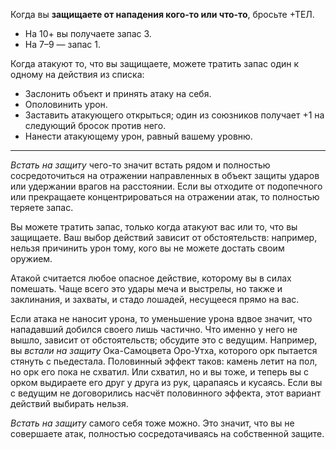 Когда вы **защищаете от нападения кого-то или что-то**, бросьте +ТЕЛ.
- На 10+ вы получаете запас 3.
- На 7–9 — запас 1.

Когда атакуют то, что вы защищаете, можете тратить запас один к одному на действия из списка:
- Заслонить объект и принять атаку на себя.
- Ополовинить урон.
- Заставить атакующего открыться; один из союзников получает +1 на следующий бросок против него.
- Нанести атакующему урон, равный вашему уровню.

---
*Встать на защиту* чего-то значит встать рядом и полностью сосредоточиться на отражении направленных в объект защиты ударов или удержании врагов на расстоянии. Если вы отходите от подопечного или прекращаете концентрироваться на отражении атак, то полностью теряете запас.

Вы можете тратить запас, только когда атакуют вас или то, что вы защищаете. Ваш выбор действий зависит от обстоятельств: например, нельзя причинить урон тому, кого вы не можете достать своим оружием.

Атакой считается любое опасное действие, которому вы в силах помешать. Чаще всего это удары меча и выстрелы, но также и заклинания, и захваты, и стадо лошадей, несущееся прямо на вас.

Если атака не наносит урона, то уменьшение урона вдвое значит, что нападавший добился своего лишь частично. Что именно у него не вышло, зависит от обстоятельств; обсудите это с ведущим. Например, вы *встали на защиту* Ока-Самоцвета Оро-Утха, которого орк пытается стянуть с пьедестала. Половинный эффект таков: камень летит на пол, но орк его пока не схватил. Или схватил, но и вы тоже, и теперь вы с орком выдираете его друг у друга из рук, царапаясь и кусаясь. Если вы с ведущим не договорились насчёт половинного эффекта, этот вариант действий выбирать нельзя.

*Встать на защиту* самого себя тоже можно. Это значит, что вы не совершаете атак, полностью сосредотачиваясь на собственной защите.